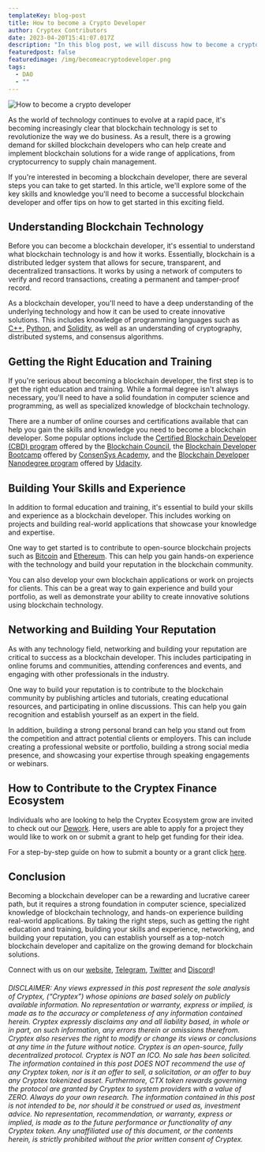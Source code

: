 ```yaml
---
templateKey: blog-post
title: How to become a Crypto Developer
author: Cryptex Contributors
date: 2023-04-20T15:41:07.017Z
description: "In this blog post, we will discuss how to become a crypto developer. "
featuredpost: false
featuredimage: /img/becomeacryptodeveloper.png
tags:
  - DAO
  - ""
---
```

![How to become a crypto developer](/img/becomeacryptodeveloper.png)

As the world of technology continues to evolve at a rapid pace, it's becoming increasingly clear that blockchain technology is set to revolutionize the way we do business. As a result, there is a growing demand for skilled blockchain developers who can help create and implement blockchain solutions for a wide range of applications, from cryptocurrency to supply chain management.

If you're interested in becoming a blockchain developer, there are several steps you can take to get started. In this article, we'll explore some of the key skills and knowledge you'll need to become a successful blockchain developer and offer tips on how to get started in this exciting field.



## Understanding Blockchain Technology

Before you can become a blockchain developer, it's essential to understand what blockchain technology is and how it works. Essentially, blockchain is a distributed ledger system that allows for secure, transparent, and decentralized transactions. It works by using a network of computers to verify and record transactions, creating a permanent and tamper-proof record.

As a blockchain developer, you'll need to have a deep understanding of the underlying technology and how it can be used to create innovative solutions. This includes knowledge of programming languages such as [C++](https://cplusplus.com/), [Python](https://www.python.org/), and [Solidity](https://soliditylang.org/), as well as an understanding of cryptography, distributed systems, and consensus algorithms.



## Getting the Right Education and Training

If you're serious about becoming a blockchain developer, the first step is to get the right education and training. While a formal degree isn't always necessary, you'll need to have a solid foundation in computer science and programming, as well as specialized knowledge of blockchain technology.

There are a number of online courses and certifications available that can help you gain the skills and knowledge you need to become a blockchain developer. Some popular options include the [Certified Blockchain Developer (CBD) program](https://www.blockchain-council.org/certifications/certified-blockchain-developer/) offered by the [Blockchain Council](https://www.blockchain-council.org/), the [Blockchain Developer Bootcamp](https://courses.consensys.net/courses/blockchain-developer-bootcamp-registration-2021) offered by [ConsenSys Academy](https://consensys.net/academy/), and the [Blockchain Developer Nanodegree program](https://www.udacity.com/course/blockchain-developer-nanodegree--nd1309) offered by [Udacity](https://www.udacity.com/).



## Building Your Skills and Experience

In addition to formal education and training, it's essential to build your skills and experience as a blockchain developer. This includes working on projects and building real-world applications that showcase your knowledge and expertise.

One way to get started is to contribute to open-source blockchain projects such as [Bitcoin](https://bitcoin.org/en/) and [Ethereum](https://ethereum.org/en/). This can help you gain hands-on experience with the technology and build your reputation in the blockchain community.

You can also develop your own blockchain applications or work on projects for clients. This can be a great way to gain experience and build your portfolio, as well as demonstrate your ability to create innovative solutions using blockchain technology.



## Networking and Building Your Reputation

As with any technology field, networking and building your reputation are critical to success as a blockchain developer. This includes participating in online forums and communities, attending conferences and events, and engaging with other professionals in the industry.

One way to build your reputation is to contribute to the blockchain community by publishing articles and tutorials, creating educational resources, and participating in online discussions. This can help you gain recognition and establish yourself as an expert in the field.

In addition, building a strong personal brand can help you stand out from the competition and attract potential clients or employers. This can include creating a professional website or portfolio, building a strong social media presence, and showcasing your expertise through speaking engagements or webinars.



## How to Contribute to the Cryptex Finance Ecosystem

Individuals who are looking to help the Cryptex Ecosystem grow are invited to check out our [Dework](https://app.dework.xyz/cryptex-finance). Here, users are able to apply for a project they would like to work on or submit a grant to help get funding for their idea. 

For a step-by-step guide on how to submit a bounty or a grant click [here](https://www.notion.so/cryptexfinance/How-to-Submit-a-Bounty-or-a-Grant-86a12086ec7a487d8fa0d997f5176c9b). 



## Conclusion

Becoming a blockchain developer can be a rewarding and lucrative career path, but it requires a strong foundation in computer science, specialized knowledge of blockchain technology, and hands-on experience building real-world applications. By taking the right steps, such as getting the right education and training, building your skills and experience, networking, and building your reputation, you can establish yourself as a top-notch blockchain developer and capitalize on the growing demand for blockchain solutions.



Connect with us on our [website](https://cryptex.finance/), [Telegram](https://t.me/cryptexfinance), [Twitter](https://twitter.com/cryptexfinance) and [Discord](https://discord.gg/cryptex)!



###### *DISCLAIMER: Any views expressed in this post represent the sole analysis of Cryptex, (“Cryptex”) whose opinions are based solely on publicly available information. No representation or warranty, express or implied, is made as to the accuracy or completeness of any information contained herein. Cryptex expressly disclaims any and all liability based, in whole or in part, on such information, any errors therein or omissions therefrom. Cryptex also reserves the right to modify or change its views or conclusions at any time in the future without notice. Cryptex is an open-source, fully decentralized protocol. Cryptex is NOT an ICO. No sale has been solicited. The information contained in this post DOES NOT recommend the use of any Cryptex token, nor is it an offer to sell, a solicitation, or an offer to buy any Cryptex tokenized asset. Furthermore, CTX token rewards governing the protocol are granted by Cryptex to system providers with a value of ZERO. Always do your own research. The information contained in this post is not intended to be, nor should it be construed or used as, investment advice. No representation, recommendation, or warranty, express or implied, is made as to the future performance or functionality of any Cryptex token. Any unaffiliated use of this document, or the contents herein, is strictly prohibited without the prior written consent of Cryptex.*